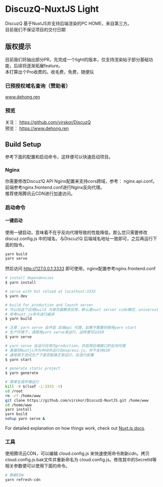# DiscuzQ-NuxtJS Light
DiscuzQ 基于NuxtJS并支持后端渲染的PC HOME，来自第三方。  
目前我们不保证项目的交付日期

## 版权提示
目前我们将抽出部分PR，先完成一个light的版本，仅支持渲染帖子部分基础功能，后续将逐渐拓展feature。  
本打算出个Pro收费的。收毛费，免费，随便玩

### 已预授权域名查询（赞助者）
www.dehong.ren  

### 预览
关注： https://github.com/virskor/DiscuzQ  
预览： https://www.dehong.ren  


## Build Setup
参考下面的配置和启动命令，这样便可以快速启动项目。

### Nginx
你需要修改Discuz!Q API Nginx配置来支持cors跨域，参考： nginx.api.conf。  
前端参考nginx.frontend.conf进行Nginx反向代理。  
推荐使用腾讯云CDN进行加速访问。

### 启动命令

#### 一键启动
使用一键启动，意味着不在乎反向代理导致的性能降低。那么您只需要修改 discuz.config.js 中的域名，与Discuz!Q 后端域名地址一致即可，之后再运行下面的指令。  
```bash
yarn build
yarn serve
```  
然后访问 http://127.0.0.1:3333 即可使用，nginx配置参考nginx.frontend.conf

```bash
# install dependencies
$ yarn install

# serve with hot reload at localhost:3333
$ yarn dev

# build for production and launch server
# 可以将这个应用build 为单页面静态应用，默认是nuxt server side模式，universal
# 参考nuxt.js命令进行编译
$ yarn build

# 注意：yarn serve 会开启 后端api 代理，如果不需要则使用yarn start
# 生产环境下，请使用yarn serve来运行，这样便可以SSR
$ yarn serve

# yarn serve 会运行应用为production，并启用后端接口的反向代理
# 直接将Nuxtjs作为中间件运行在express.js，并不支持SSR
# 通常用于测试生产下是否能够正常运行，在进行部署
$ yarn start

# generate static project
$ yarn generate

# 简单生成环境运行
kill -9 $(lsof -i:3333 -t)
cd /root
rm -rf /home/www
git clone https://github.com/virskor/DiscuzQ-NuxtJS.git /home/www
cd /home/www
yarn install
yarn build
nohup yarn serve &
```

For detailed explanation on how things work, check out [Nuxt.js docs](https://nuxtjs.org).

### 工具
使用腾讯云CDN，可以编辑 cloud.config.js 来快速使用命令刷新cdn。拷贝cloud.config.js.bak文件并重新命名为 cloud.config.js。修改其中的SecretId等相关参数便可以使用下面的命令。  
```bash
# 刷新CDN
yarn refresh-cdn
```